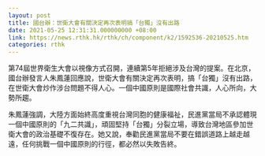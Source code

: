 ```yaml
---
layout: post
title: 國台辦：世衛大會有關決定再次表明搞「台獨」沒有出路
date: 2021-05-25 12:31:31.000000000 +08:00
link: https://news.rthk.hk/rthk/ch/component/k2/1592536-20210525.htm
categories: rthk
---
```


第74屆世界衛生大會以視像方式召開，連續第5年拒絕涉及台灣的提案。在北京，國台辦發言人朱鳳蓮回應說，世衛大會有關決定再次表明，搞「台獨」沒有出路，在世衛大會炒作涉台問題不得人心。一個中國原則是國際社會共識，人心所向，大勢所趨。

朱鳳蓮強調，大陸方面始終高度重視台灣同胞的健康福祉，民進黨當局不承認體現一個中國原則的「九二共識」，頑固堅持「台獨」分裂立場，導致台灣地區參加世衛大會的政治基礎不復存在。她又說，奉勸民進黨當局不要在錯誤道路上越走越遠，任何挑戰一個中國原則的行徑，都必然以失敗告終。

